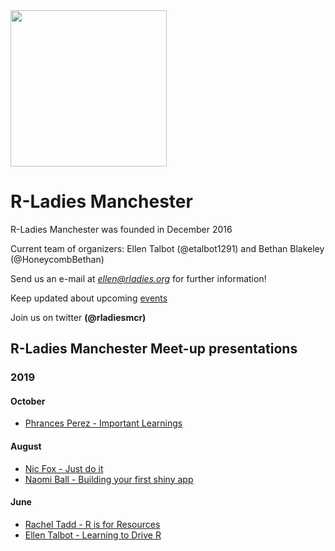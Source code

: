 <img src="https://github.com/rladies/meetup-presentations_manchester/blob/master/images/rladiesmcr-screen.png" width="250" class="center"/>

# R-Ladies Manchester

R-Ladies Manchester was founded in December 2016
  
  Current team of organizers: Ellen Talbot (@etalbot1291) and Bethan Blakeley (@HoneycombBethan)
  
  Send us an e-mail at *ellen@rladies.org* for further information!
  
  Keep updated about upcoming [events](https://www.meetup.com/rladies-manchester/)
  
  Join us on twitter **(@rladiesmcr)**
  

## R-Ladies Manchester Meet-up presentations 


### 2019
#### October
- [Phrances Perez - Important Learnings](2019-10-01-Perez.pptx)

#### August
- [Nic Fox - Just do it](2019/2019-08-04-N-Fox.pptx)
- [Naomi Ball - Building your first shiny app](2019/2019-08-04-N-Ball.pptx)

#### June 
- [Rachel Tadd - R is for Resources](2019/2019-06-08-R-Tadd.pptx)
- [Ellen Talbot - Learning to Drive R](2019/2091-06-08-E-Talbot.pptx)
